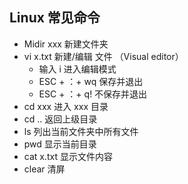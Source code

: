 ## Linux 常见命令

* Midir xxx 新建文件夹
* vi x.txt 新建/编辑 文件 （Visual editor）
  * 输入 i 进入编辑模式
  * ESC + ：+ wq 保存并退出
  * ESC + ：+ q! 不保存并退出
* cd xxx 进入 xxx 目录
* cd .. 返回上级目录
* ls 列出当前文件夹中所有文件
* pwd 显示当前目录
* cat x.txt 显示文件内容
* clear 清屏

